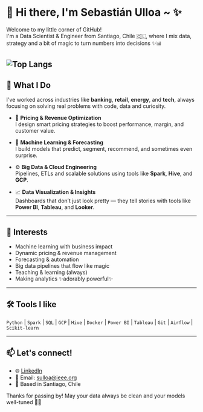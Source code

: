 # 🌟 Hi there, I'm Sebastián Ulloa ~ ✨

Welcome to my little corner of GitHub!  
I'm a Data Scientist & Engineer from Santiago, Chile 🇨🇱, where I mix data, strategy and a bit of magic to turn numbers into decisions ✨📊

![Top Langs](https://github-readme-stats.vercel.app/api/top-langs/?username=sightes&layout=compact&langs_count=8&theme=github_dark) 
---

## 💼 What I Do

I've worked across industries like **banking**, **retail**, **energy**, and **tech**, always focusing on solving real problems with code, data and curiosity.

- 🎯 **Pricing & Revenue Optimization**  
  I design smart pricing strategies to boost performance, margin, and customer value.

- 🧠 **Machine Learning & Forecasting**  
  I build models that predict, segment, recommend, and sometimes even surprise.

- ⚙️ **Big Data & Cloud Engineering**  
  Pipelines, ETLs and scalable solutions using tools like **Spark**, **Hive**, and **GCP**.

- 📈 **Data Visualization & Insights**  
  Dashboards that don’t just look pretty — they tell stories with tools like **Power BI**, **Tableau**, and **Looker**.

---

## 🧁 Interests

- Machine learning with business impact  
- Dynamic pricing & revenue management  
- Forecasting & automation  
- Big data pipelines that flow like magic  
- Teaching & learning (always)  
- Making analytics ✨adorably powerful✨

---

## 🛠️ Tools I like

`Python` | `Spark` | `SQL` | `GCP` | `Hive` | `Docker` | `Power BI` | `Tableau` | `Git` | `Airflow` | `Scikit-learn`

---

## 📫 Let's connect!

- 🌐 [LinkedIn](https://linkedin.com/in/sightes)  
- 💌 Email: sulloa@ieee.org  
- 📍 Based in Santiago, Chile  

Thanks for passing by! May your data always be clean and your models well-tuned 🌸🚀

